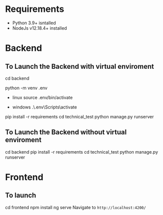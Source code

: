 # Requirements

* Python 3.9+ isntalled
* NodeJs v12.18.4+ installed

# Backend
## To Launch the Backend with virtual enviroment

cd backend

python -m venv .env

* linux
source .env/bin/activate 

* windows
.\\.env\Scripts\activate

pip install -r requirements
cd technical_test
python manage.py runserver

## To Launch the Backend without virtual enviroment
cd backend
pip install -r requirements
cd technical_test
python manage.py runserver

# Frontend
## To launch

cd frontend
npm install
ng serve
Navigate to `http://localhost:4200/`

